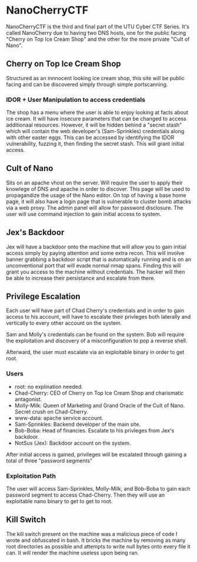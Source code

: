 # NanoCherryCTF
NanoCherryCTF is the third and final part of the UTU Cyber CTF Series. It's called NanoCherry due to having two DNS hosts, one for the public facing "Cherry on Top Ice Cream Shop" and the other for the more private "Cult of Nano".

## Cherry on Top Ice Cream Shop
Structured as an innnocent looking ice cream shop, this site will be public facing and can be discovered simply through simple portscanning.

### IDOR + User Manipulation to access credentials
The shop has a menu where the user is able to enjoy looking at facts about ice cream. It will have insecure parameters that can be changed to access additionaal resources. However, it will be hidden behind a "secret stash" which will contain the web developer's (Sam-Sprinkles) credentials along with other easter eggs. This can be accessed by identifying the IDOR vulnerability, fuzzing it, then finding the secret stash. This will grant initial access. 

## Cult of Nano
Sits on an apache vhost on the server. Will require the user to apply their knowlege of DNS and apache in order to discover. This page will be used to propagandize the usage of the Nano editor. On top of having a base home page, it will also have a login page that is vulnerable to cluster bomb attacks via a web proxy. The admin panel will allow for password disclosure. The user will use command injection to gain initial access to system.

## Jex's Backdoor
Jex will have a backdoor onto the machine that will allow you to gain initial access simply by paying attention and some extra recon. This will involve banner grabbing a backdoor script that is automatically running and is on an unconventional port that will evade normal nmap spans. Finding this will grant you access to the machine without credentials. The hacker will then be able to increase their persistance and escalate from there.

## Privilege Escalation

Each user will have part of Chad Cherry's credentials and in order to gain access to his account, will have to escalate their privleges both laterally and vertically to every other account on the system. 

Sam and Molly's credentials can be found on the system. Bob will require the exploitation and discovery of a misconfiguration to pop a reverse shell.

Afterward, the user must escalate via an exploitable binary in order to get root.

### Users
- root: no explination needed. 
- Chad-Cherry: CEO of Cherry on Top Ice Cream Shop and charismatic antagonist.
- Molly-Milk: Queen of Marketing and Grand Oracle of the Cult of Nano. Secret crush on Chad-Cherry. 
- www-data: apache service account.
- Sam-Sprinkles: Backend developer of the main site. 
- Bob-Boba: Head of financies. Escalate to his privleges from Jex's backdoor.
- NotSus (Jex): Backdoor account on the system. 

After initial access is gained, privileges will be escalated through gaining a total of three "password segments"

### Exploitation Path
The user will access Sam-Sprinkles, Molly-Milk, and Bob-Boba to gain each password segment to access Chad-Cherry. Then they will use an exploitable nano binary to get to get to root.

## Kill Switch
The kill switch present on the machine was a malicious piece of code I wrote and obfuscated in bash. It bricks the machine by removing as many root directories as possible and attempts to write null bytes onto every file it can. It will render the machine useless upon being ran.
